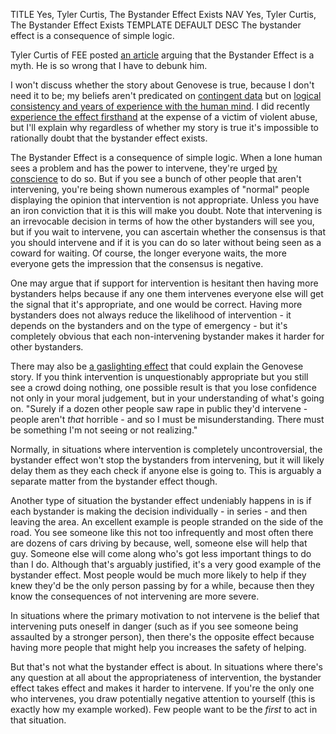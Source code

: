 TITLE Yes, Tyler Curtis, The Bystander Effect Exists
NAV Yes, Tyler Curtis, The Bystander Effect Exists
TEMPLATE DEFAULT
DESC The bystander effect is a consequence of simple logic.

Tyler Curtis of FEE posted [an article](https://fee.org/articles/the-bystander-effect-myth-or-fact/) arguing that the Bystander Effect is a myth. He is so wrong that I have to debunk him.

I won't discuss whether the story about Genovese is true, because I don't need it to be; my beliefs aren't predicated on [contingent data](citations) but on [logical consistency and years of experience with the human mind](philosophy). I did recently [experience the effect firsthand](/protagonism/bystander) at the expense of a victim of violent abuse, but I'll explain why regardless of whether my story is true it's impossible to rationally doubt that the bystander effect exists.

The Bystander Effect is a consequence of simple logic. When a lone human sees a problem and has the power to intervene, they're urged [by conscience](/protagonism/conscience) to do so. But if you see a bunch of other people that aren't intervening, you're being shown numerous examples of "normal" people displaying the opinion that intervention is not appropriate. Unless you have an iron conviction that it is this will make you doubt. Note that intervening is an irrevocable decision in terms of how the other bystanders will see you, but if you wait to intervene, you can ascertain whether the consensus is that you should intervene and if it is you can do so later without being seen as a coward for waiting. Of course, the longer everyone waits, the more everyone gets the impression that the consensus is negative.

One may argue that if support for intervention is hesitant then having more bystanders helps because if any one them intervenes everyone else will get the signal that it's appropriate, and one would be correct. Having more bystanders does not always reduce the likelihood of intervention - it depends on the bystanders and on the type of emergency - but it's completely obvious that each non-intervening bystander makes it harder for other bystanders.

There may also be [a gaslighting effect](https://en.wikipedia.org/wiki/Gaslighting) that could explain the Genovese story. If you think intervention is unquestionably appropriate but you still see a crowd doing nothing, one possible result is that you lose confidence not only in your moral judgement, but in your understanding of what's going on. "Surely if a dozen other people saw rape in public they'd intervene - people aren't *that* horrible - and so I must be misunderstanding. There must be something I'm not seeing or not realizing."

Normally, in situations where intervention is completely uncontroversial, the bystander effect won't stop the bystanders from intervening, but it will likely delay them as they each check if anyone else is going to. This is arguably a separate matter from the bystander effect though.

Another type of situation the bystander effect undeniably happens in is if each bystander is making the decision individually - in series - and then leaving the area. An excellent example is people stranded on the side of the road. You see someone like this not too infrequently and most often there are dozens of cars driving by because, well, someone else will help that guy. Someone else will come along who's got less important things to do than I do. Although that's arguably justified, it's a very good example of the bystander effect. Most people would be much more likely to help if they knew they'd be the only person passing by for a while, because then they know the consequences of not intervening are more severe.

In situations where the primary motivation to not intervene is the belief that intervening puts oneself in danger (such as if you see someone being assaulted by a stronger person), then there's the opposite effect because having more people that might help you increases the safety of helping.

But that's not what the bystander effect is about. In situations where there's any question at all about the appropriateness of intervention, the bystander effect takes effect and makes it harder to intervene. If you're the only one who intervenes, you draw potentially negative attention to yourself (this is exactly how my example worked). Few people want to be the *first* to act in that situation.
